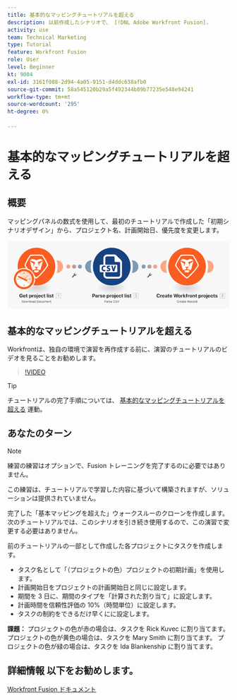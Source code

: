 ```yaml
---
title: 基本的なマッピングチュートリアルを超える
description: 以前作成したシナリオで、 [!DNL Adobe Workfront Fusion].
activity: use
team: Technical Marketing
type: Tutorial
feature: Workfront Fusion
role: User
level: Beginner
kt: 9004
exl-id: 3161f088-2d94-4a05-9151-d4ddc638afb0
source-git-commit: 58a545120b29a5f492344b89b77235e548e94241
workflow-type: tm+mt
source-wordcount: '295'
ht-degree: 0%

---
```


# 基本的なマッピングチュートリアルを超える

## 概要

マッピングパネルの数式を使用して、最初のチュートリアルで作成した「初期シナリオデザイン」から、プロジェクト名、計画開始日、優先度を変更します。

![Fusion シナリオのイメージ](assets/understand-the-basics-1.png)

## 基本的なマッピングチュートリアルを超える

Workfrontは、独自の環境で演習を再作成する前に、演習のチュートリアルのビデオを見ることをお勧めします。

>[!VIDEO](https://video.tv.adobe.com/v/335264/?quality=12)

>[!TIP]
>
>チュートリアルの完了手順については、 [基本的なマッピングチュートリアルを超える](https://experienceleague.adobe.com/docs/workfront-learn/tutorials-workfront/fusion/exercises/beyond-basic-mapping.html?lang=en) 運動。

## あなたのターン

>[!NOTE]
>
>練習の練習はオプションで、Fusion トレーニングを完了するのに必要ではありません。

この練習は、チュートリアルで学習した内容に基づいて構築されますが、ソリューションは提供されていません。

完了した「基本マッピングを超えた」ウォークスルーのクローンを作成します。 次のチュートリアルでは、このシナリオを引き続き使用するので、この演習で変更する必要はありません。

前のチュートリアルの一部として作成した各プロジェクトにタスクを作成します。

* タスク名として「（プロジェクトの色）プロジェクトの初期計画」を使用します。
* 計画開始日をプロジェクトの計画開始日と同じに設定します。
* 期間を 3 日に、期間のタイプを「計算された割り当て」に設定します。
* 計画時間を信頼性評価の 10%（時間単位）に設定します。
* タスクの制約をできるだけ早くにに設定します。

**課題：** プロジェクトの色が赤の場合は、タスクを Rick Kuvec に割り当てます。 プロジェクトの色が黄色の場合は、タスクを Mary Smith に割り当てます。 プロジェクトの色が緑の場合は、タスクを Ida Blankenship に割り当てます。

## 詳細情報 以下をお勧めします。

[Workfront Fusion ドキュメント](https://experienceleague.adobe.com/docs/workfront/using/adobe-workfront-fusion/workfront-fusion-2.html?lang=en)
